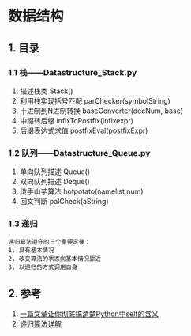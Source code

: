 # 数据结构

## 1. 目录
### 1.1 栈——Datastructure_Stack.py
1. 描述栈类 Stack()
2. 利用栈实现括号匹配 parChecker(symbolString)
3. 十进制到N进制转换 baseConverter(decNum, base)
4. 中缀转后缀 infixToPostfix(infixexpr)
5. 后缀表达式求值 postfixEval(postfixExpr)

### 1.2 队列——Datastructure_Queue.py
1. 单向队列描述  Queue()
2. 双向队列描述  Deque()
3. 烫手山芋算法  hotpotato(namelist,num)
4. 回文判断 palCheck(aString)

### 1.3 递归 

	递归算法遵守的三个重要定律：
    1. 具有基本情况
    2. 改变算法的状态向基本情况靠近
    3. 以递归的方式调用自身
    



## 2. 参考

1. [一篇文章让你彻底搞清楚Python中self的含义](http://www.cnblogs.com/jessonluo/p/4717140.html)
2. [递归算法详解](http://chenqx.github.io/2014/09/29/Algorithm-Recursive-Programming/)